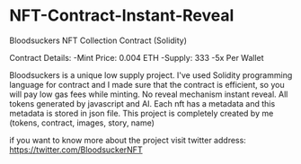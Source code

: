 # NFT-Contract-Instant-Reveal
Bloodsuckers NFT Collection Contract (Solidity)

Contract Details:
-Mint Price: 0.004 ETH
-Supply: 333
-5x Per Wallet

Bloodsuckers is a unique low supply project. I've used Solidity programming language for contract and I made sure that the contract is efficient, so you will pay low gas fees while minting.
No reveal mechanism instant reveal. All tokens generated by javascript and AI. Each nft has a metadata and this metadata is stored in json file. 
This project is completely created by me (tokens, contract, images, story, name)

if you want to know more about the project visit twitter address: https://twitter.com/BloodsuckerNFT
